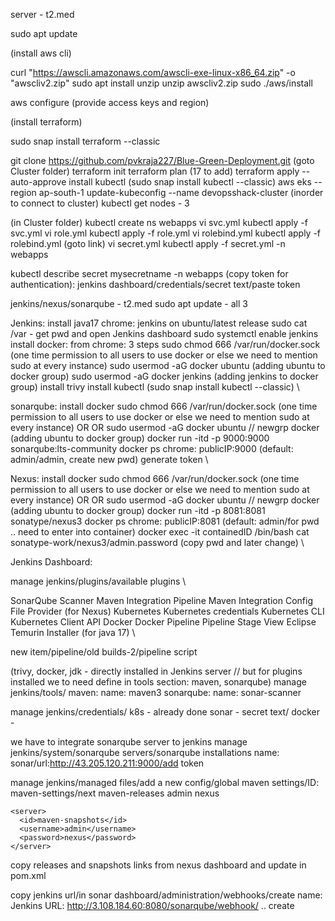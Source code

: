 server - t2.med

sudo apt update

(install aws cli)

curl "https://awscli.amazonaws.com/awscli-exe-linux-x86_64.zip" -o "awscliv2.zip"
sudo apt install unzip
unzip awscliv2.zip
sudo ./aws/install

aws configure (provide access keys and region)

(install terraform)

sudo snap install terraform --classic

git clone https://github.com/pvkraja227/Blue-Green-Deployment.git (goto Cluster folder)
terraform init
terraform plan (17 to add)
terraform apply --auto-approve
install kubectl (sudo snap install kubectl --classic)
aws eks --region ap-south-1 update-kubeconfig --name devopsshack-cluster (inorder to connect to cluster)
kubectl get nodes - 3

(in Cluster folder)
kubectl create ns webapps
vi svc.yml
kubectl apply -f svc.yml
vi role.yml
kubectl apply -f role.yml
vi rolebind.yml
kubectl apply -f rolebind.yml
(goto link)
vi secret.yml
kubectl apply -f secret.yml -n webapps

kubectl describe secret mysecretname -n webapps (copy token for authentication): jenkins dashboard/credentials/secret text/paste token

jenkins/nexus/sonarqube - t2.med
sudo apt update - all 3

Jenkins:
install java17
chrome: jenkins on ubuntu/latest release
sudo cat /var - get pwd and open Jenkins dashboard
sudo systemctl enable jenkins
install docker: from chrome: 3 steps
sudo chmod 666 /var/run/docker.sock (one time permission to all users to use docker or else we need to mention sudo at every instance)
sudo usermod -aG docker ubuntu (adding ubuntu to docker group)
sudo usermod -aG docker jenkins (adding jenkins to docker group)
install trivy
install kubectl (sudo snap install kubectl --classic) \

sonarqube:
install docker
sudo chmod 666 /var/run/docker.sock (one time permission to all users to use docker or else we need to mention sudo at every instance)
OR OR sudo usermod -aG docker ubuntu // newgrp docker (adding ubuntu to docker group)
docker run -itd -p 9000:9000 sonarqube:lts-community
docker ps
chrome: publicIP:9000 (default: admin/admin, create new pwd)
generate token \

Nexus:
install docker
sudo chmod 666 /var/run/docker.sock (one time permission to all users to use docker or else we need to mention sudo at every instance)
OR OR sudo usermod -aG docker ubuntu // newgrp docker (adding ubuntu to docker group)
docker run -itd -p 8081:8081 sonatype/nexus3
docker ps
chrome: publicIP:8081 (default: admin/for pwd .. need to enter into container)
docker exec -it containedID /bin/bash
cat sonatype-work/nexus3/admin.password (copy pwd and later change) \

Jenkins Dashboard:

manage jenkins/plugins/available plugins \

SonarQube Scanner
Maven Integration
Pipeline Maven Integration
Config File Provider (for Nexus)
Kubernetes
Kubernetes credentials
Kubernetes CLI
Kubernetes Client API
Docker
Docker Pipeline
Pipeline Stage View
Eclipse Temurin Installer (for java 17) \

new item/pipeline/old builds-2/pipeline script

(trivy, docker, jdk - directly installed in Jenkins server // but for plugins installed we to need define in tools section: maven, sonarqube)
manage jenkins/tools/
maven: name: maven3
sonarqube: name: sonar-scanner

manage jenkins/credentials/ 
k8s - already done
sonar - secret text/
docker - 

we have to integrate sonarqube server to jenkins
manage jenkins/system/sonarqube servers/sonarqube installations
name: sonar/url:http://43.205.120.211:9000/add token

manage jenkins/managed files/add a new config/global maven settings/ID: maven-settings/next
<server>
      <id>maven-releases</id>
      <username>admin</username>
      <password>nexus</password>
    </server>
    
    <server>
      <id>maven-snapshots</id>
      <username>admin</username>
      <password>nexus</password>
    </server>

copy releases and snapshots links from nexus dashboard and update in pom.xml

copy jenkins url/in sonar dashboard/administration/webhooks/create
name: Jenkins
URL: http://3.108.184.60:8080/sonarqube/webhook/ .. create




